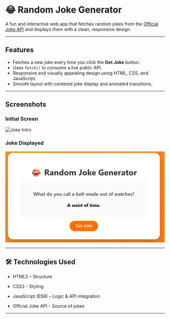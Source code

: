 # 😂 Random Joke Generator

A fun and interactive web app that fetches random jokes from the [Official Joke API](https://official-joke-api.appspot.com/random_joke) and displays them with a clean, responsive design.

---

## Features

- Fetches a new joke every time you click the **Get Joke** button.
- Uses `fetch()` to consume a live public API.
- Responsive and visually appealing design using HTML, CSS, and JavaScript.
- Smooth layout with centered joke display and animated transitions.

---

## Screenshots

### Initial Screen
![Joke Intro](images/jokesintro.png)

###  Joke Displayed
![Joke Shown](images/jokesshown.png)

---

## 🛠️ Technologies Used

- HTML5 – Structure

- CSS3 – Styling

- JavaScript (ES6) – Logic & API integration

- Official Joke API – Source of jokes

___
